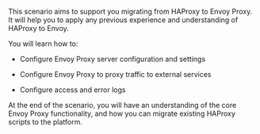 This scenario aims to support you migrating from HAProxy to Envoy Proxy. It will help you to apply any previous experience and understanding of HAProxy to Envoy.

You will learn how to:

* Configure Envoy Proxy server configuration and settings

* Configure Envoy Proxy to proxy traffic to external services

* Configure access and error logs

At the end of the scenario, you will have an understanding of the core Envoy Proxy functionality, and how you can migrate existing HAProxy scripts to the platform.